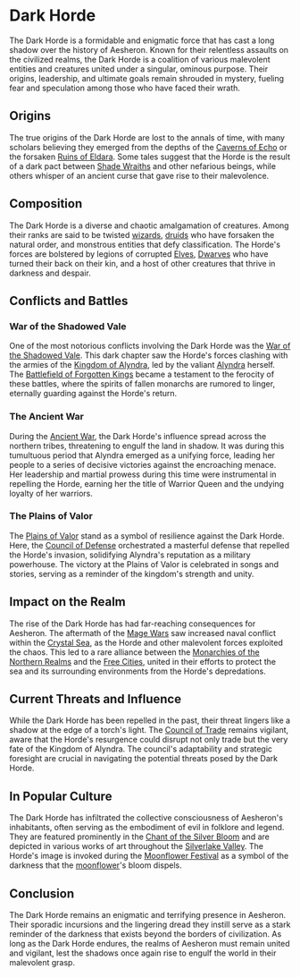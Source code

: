 # Dark Horde

The Dark Horde is a formidable and enigmatic force that has cast a long shadow over the history of Aesheron. Known for their relentless assaults on the civilized realms, the Dark Horde is a coalition of various malevolent entities and creatures united under a singular, ominous purpose. Their origins, leadership, and ultimate goals remain shrouded in mystery, fueling fear and speculation among those who have faced their wrath.

## Origins

The true origins of the Dark Horde are lost to the annals of time, with many scholars believing they emerged from the depths of the [Caverns of Echo](Caverns%20of%20Echo.md) or the forsaken [Ruins of Eldara](Ruins%20of%20Eldara.md). Some tales suggest that the Horde is the result of a dark pact between [Shade Wraiths](Shade%20Wraiths.md) and other nefarious beings, while others whisper of an ancient curse that gave rise to their malevolence.

## Composition

The Dark Horde is a diverse and chaotic amalgamation of creatures. Among their ranks are said to be twisted [wizards](wizards.md), [druids](druids.md) who have forsaken the natural order, and monstrous entities that defy classification. The Horde's forces are bolstered by legions of corrupted [Elves](Elf.md), [Dwarves](Dwarves.md) who have turned their back on their kin, and a host of other creatures that thrive in darkness and despair.

## Conflicts and Battles

### War of the Shadowed Vale

One of the most notorious conflicts involving the Dark Horde was the [War of the Shadowed Vale](War%20of%20the%20Shadowed%20Vale.md). This dark chapter saw the Horde's forces clashing with the armies of the [Kingdom of Alyndra](Kingdom%20of%20Alyndra.md), led by the valiant [Alyndra](Alyndra.md) herself. The [Battlefield of Forgotten Kings](Battlefield%20of%20Forgotten%20Kings.md) became a testament to the ferocity of these battles, where the spirits of fallen monarchs are rumored to linger, eternally guarding against the Horde's return.

### The Ancient War

During the [Ancient War](Ancient%20War.md), the Dark Horde's influence spread across the northern tribes, threatening to engulf the land in shadow. It was during this tumultuous period that Alyndra emerged as a unifying force, leading her people to a series of decisive victories against the encroaching menace. Her leadership and martial prowess during this time were instrumental in repelling the Horde, earning her the title of Warrior Queen and the undying loyalty of her warriors.

### The Plains of Valor

The [Plains of Valor](Plains%20of%20Valor.md) stand as a symbol of resilience against the Dark Horde. Here, the [Council of Defense](Council%20of%20Defense.md) orchestrated a masterful defense that repelled the Horde's invasion, solidifying Alyndra's reputation as a military powerhouse. The victory at the Plains of Valor is celebrated in songs and stories, serving as a reminder of the kingdom's strength and unity.

## Impact on the Realm

The rise of the Dark Horde has had far-reaching consequences for Aesheron. The aftermath of the [Mage Wars](Mage%20Wars.md) saw increased naval conflict within the [Crystal Sea](Crystal%20Sea.md), as the Horde and other malevolent forces exploited the chaos. This led to a rare alliance between the [Monarchies of the Northern Realms](Monarchies%20of%20the%20Northern%20Realms.md) and the [Free Cities](Free%20Cities.md), united in their efforts to protect the sea and its surrounding environments from the Horde's depredations.

## Current Threats and Influence

While the Dark Horde has been repelled in the past, their threat lingers like a shadow at the edge of a torch's light. The [Council of Trade](Council%20of%20Trade.md) remains vigilant, aware that the Horde's resurgence could disrupt not only trade but the very fate of the Kingdom of Alyndra. The council's adaptability and strategic foresight are crucial in navigating the potential threats posed by the Dark Horde.

## In Popular Culture

The Dark Horde has infiltrated the collective consciousness of Aesheron's inhabitants, often serving as the embodiment of evil in folklore and legend. They are featured prominently in the [Chant of the Silver Bloom](Chant%20of%20the%20Silver%20Bloom.md) and are depicted in various works of art throughout the [Silverlake Valley](Silverlake%20Valley.md). The Horde's image is invoked during the [Moonflower Festival](Moonflower%20Festival.md) as a symbol of the darkness that the [moonflower](moonflower.md)'s bloom dispels.

## Conclusion

The Dark Horde remains an enigmatic and terrifying presence in Aesheron. Their sporadic incursions and the lingering dread they instill serve as a stark reminder of the darkness that exists beyond the borders of civilization. As long as the Dark Horde endures, the realms of Aesheron must remain united and vigilant, lest the shadows once again rise to engulf the world in their malevolent grasp.